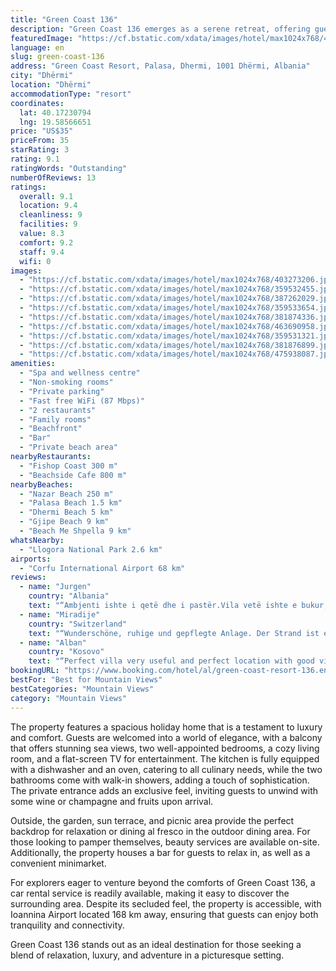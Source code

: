```yaml
---
title: "Green Coast 136"
description: "Green Coast 136 emerges as a serene retreat, offering guests a unique blend of comfort and natural beauty, just a stone's throw away from Palasa Beach."
featuredImage: "https://cf.bstatic.com/xdata/images/hotel/max1024x768/403273206.jpg?k=3926679ae70a2779225a6b75363ba3582202d2104858753f26924896d4461147&o=&hp=1"
language: en
slug: green-coast-136
address: "Green Coast Resort, Palasa, Dhermi, 1001 Dhërmi, Albania"
city: "Dhërmi"
location: "Dhërmi"
accommodationType: "resort"
coordinates:
  lat: 40.17230794
  lng: 19.58566651
price: "US$35"
priceFrom: 35
starRating: 3
rating: 9.1
ratingWords: "Outstanding"
numberOfReviews: 13
ratings:
  overall: 9.1
  location: 9.4
  cleanliness: 9
  facilities: 9
  value: 8.3
  comfort: 9.2
  staff: 9.4
  wifi: 0
images:
  - "https://cf.bstatic.com/xdata/images/hotel/max1024x768/403273206.jpg?k=3926679ae70a2779225a6b75363ba3582202d2104858753f26924896d4461147&o=&hp=1"
  - "https://cf.bstatic.com/xdata/images/hotel/max1024x768/359532455.jpg?k=90d10411724a110781c324e0a490adcb0310dc53d4a765c66061e4c89298fa59&o=&hp=1"
  - "https://cf.bstatic.com/xdata/images/hotel/max1024x768/387262029.jpg?k=ae4a33ceeef06c8afb6df4e8b7a20baa15c5a37d2d4cfb3ca7ce963c46ca1e3d&o=&hp=1"
  - "https://cf.bstatic.com/xdata/images/hotel/max1024x768/359533654.jpg?k=b9fcb5ce7a92c06a58b9879dec167a4a2f62c84e6665d0ee1df5c8f55159bc50&o=&hp=1"
  - "https://cf.bstatic.com/xdata/images/hotel/max1024x768/381874336.jpg?k=dbd7ed1304de120baf60fc6c59588ac383de43eb0813a5ee4563d0a7fe281ac2&o=&hp=1"
  - "https://cf.bstatic.com/xdata/images/hotel/max1024x768/463690958.jpg?k=2ecfcd30038476b08f7c4fe2a488199ead715f86a007d9d8844d4d86a0a4461b&o=&hp=1"
  - "https://cf.bstatic.com/xdata/images/hotel/max1024x768/359531321.jpg?k=616c8f369c2bac7eb800c11d6a44b894884f7d49fccf43610456f5770a431025&o=&hp=1"
  - "https://cf.bstatic.com/xdata/images/hotel/max1024x768/381876899.jpg?k=a7f9524c0f876b0c1868620fe0c301eaf3842aa57eb6c78b073eb281e6d9d75f&o=&hp=1"
  - "https://cf.bstatic.com/xdata/images/hotel/max1024x768/475938087.jpg?k=03442d6cf6b81e19f5f65f6d2f52d8c702f483df3c28b6ab0c487ee18e46ffdf&o=&hp=1"
amenities:
  - "Spa and wellness centre"
  - "Non-smoking rooms"
  - "Private parking"
  - "Fast free WiFi (87 Mbps)"
  - "2 restaurants"
  - "Family rooms"
  - "Beachfront"
  - "Bar"
  - "Private beach area"
nearbyRestaurants:
  - "Fishop Coast 300 m"
  - "Beachside Cafe 800 m"
nearbyBeaches:
  - "Nazar Beach 250 m"
  - "Palasa Beach 1.5 km"
  - "Dhermi Beach 5 km"
  - "Gjipe Beach 9 km"
  - "Beach Me Shpella 9 km"
whatsNearby:
  - "Llogora National Park 2.6 km"
airports:
  - "Corfu International Airport 68 km"
reviews:
  - name: "Jurgen"
    country: "Albania"
    text: "“Ambjenti ishte i qetë dhe i pastër.Vila vetë ishte e bukur, e mirëmbajtur dhe komode. E rekomandoj pa dyshim për çdo vizitor që kërkon një përvojë të bukur!”"
  - name: "Miradije"
    country: "Switzerland"
    text: "“Wunderschöne, ruhige und gepflegte Anlage. Der Strand ist ebenfalls gepflegt und das Meer glasklar. Die Gastgeberin war sehr unkompliziert und flexibel. Bei Fragen war sie stets erreichbar und hat Tipps gegeben. Sie hat sich regelmässig über Whats...”"
  - name: "Alban"
    country: "Kosovo"
    text: "“Perfect villa very useful and perfect location with good view of the sea and green cost villas!”"
bookingURL: "https://www.booking.com/hotel/al/green-coast-resort-136.en-gb.html?aid=8035640"
bestFor: "Best for Mountain Views"
bestCategories: "Mountain Views"
category: "Mountain Views"
---
```


The property features a spacious holiday home that is a testament to luxury and comfort. Guests are welcomed into a world of elegance, with a balcony that offers stunning sea views, two well-appointed bedrooms, a cozy living room, and a flat-screen TV for entertainment. The kitchen is fully equipped with a dishwasher and an oven, catering to all culinary needs, while the two bathrooms come with walk-in showers, adding a touch of sophistication. The private entrance adds an exclusive feel, inviting guests to unwind with some wine or champagne and fruits upon arrival.

Outside, the garden, sun terrace, and picnic area provide the perfect backdrop for relaxation or dining al fresco in the outdoor dining area. For those looking to pamper themselves, beauty services are available on-site. Additionally, the property houses a bar for guests to relax in, as well as a convenient minimarket.

For explorers eager to venture beyond the comforts of Green Coast 136, a car rental service is readily available, making it easy to discover the surrounding area. Despite its secluded feel, the property is accessible, with Ioannina Airport located 168 km away, ensuring that guests can enjoy both tranquility and connectivity.

Green Coast 136 stands out as an ideal destination for those seeking a blend of relaxation, luxury, and adventure in a picturesque setting.